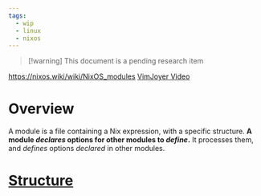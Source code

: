 ```yaml
---
tags:
  - wip
  - linux
  - nixos
---
```

> [!warning] This document is a pending research item

https://nixos.wiki/wiki/NixOS_modules
[VimJoyer Video](https://www.youtube.com/watch?v=vYc6IzKvAJQ&t=7s)
# Overview

A module is a file containing a Nix expression, with a specific structure.
**A module *declares* options for other modules to *define*.**
It processes them, and *defines* options *declared* in other modules.

# [Structure](https://nixos.wiki/wiki/NixOS_modules#Structure)



